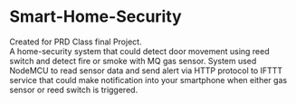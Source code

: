 # Smart-Home-Security
Created for PRD Class final Project. <br>
A home-security system that could detect door movement using reed switch and detect fire or smoke with MQ gas sensor. System used NodeMCU to read sensor data and send alert via HTTP protocol to IFTTT service that could make notification into your smartphone when either gas sensor or reed switch is triggered. 
